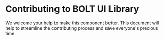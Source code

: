 # Contributing to BOLT UI Library

We welcome your help to make this component better. This document will help to streamline the contributing process and save everyone's precious time.